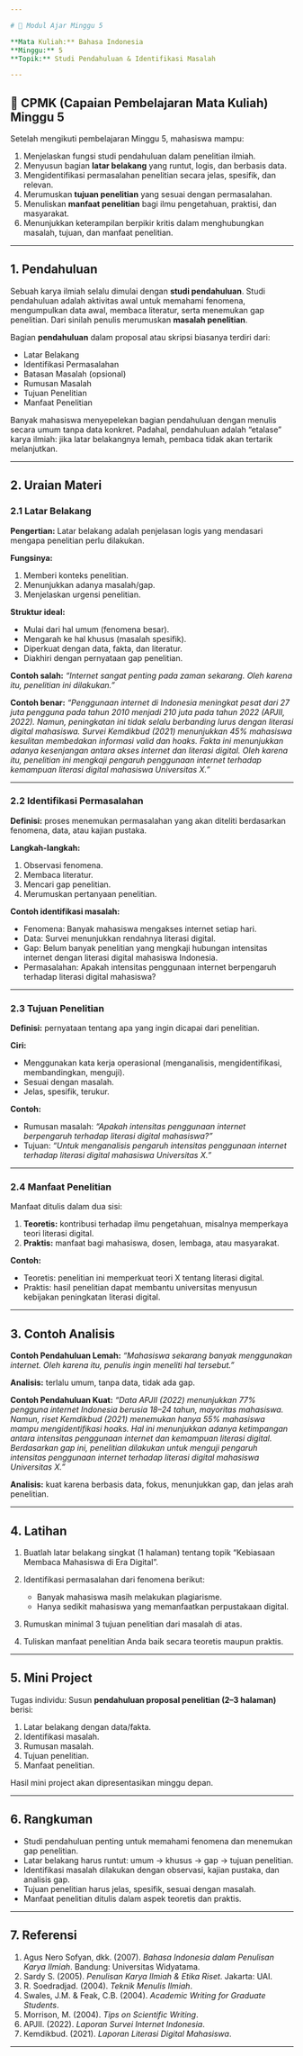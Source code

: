 ```yaml
---

# 📘 Modul Ajar Minggu 5

**Mata Kuliah:** Bahasa Indonesia
**Minggu:** 5
**Topik:** Studi Pendahuluan & Identifikasi Masalah

---
```


## 🎯 CPMK (Capaian Pembelajaran Mata Kuliah) Minggu 5

Setelah mengikuti pembelajaran Minggu 5, mahasiswa mampu:

1. Menjelaskan fungsi studi pendahuluan dalam penelitian ilmiah.
2. Menyusun bagian **latar belakang** yang runtut, logis, dan berbasis data.
3. Mengidentifikasi permasalahan penelitian secara jelas, spesifik, dan relevan.
4. Merumuskan **tujuan penelitian** yang sesuai dengan permasalahan.
5. Menuliskan **manfaat penelitian** bagi ilmu pengetahuan, praktisi, dan masyarakat.
6. Menunjukkan keterampilan berpikir kritis dalam menghubungkan masalah, tujuan, dan manfaat penelitian.

---

## 1. Pendahuluan 

Sebuah karya ilmiah selalu dimulai dengan **studi pendahuluan**. Studi pendahuluan adalah aktivitas awal untuk memahami fenomena, mengumpulkan data awal, membaca literatur, serta menemukan gap penelitian. Dari sinilah penulis merumuskan **masalah penelitian**.

Bagian **pendahuluan** dalam proposal atau skripsi biasanya terdiri dari:

* Latar Belakang
* Identifikasi Permasalahan
* Batasan Masalah (opsional)
* Rumusan Masalah
* Tujuan Penelitian
* Manfaat Penelitian

Banyak mahasiswa menyepelekan bagian pendahuluan dengan menulis secara umum tanpa data konkret. Padahal, pendahuluan adalah “etalase” karya ilmiah: jika latar belakangnya lemah, pembaca tidak akan tertarik melanjutkan.

---

## 2. Uraian Materi 

### 2.1 Latar Belakang

**Pengertian:** Latar belakang adalah penjelasan logis yang mendasari mengapa penelitian perlu dilakukan.

**Fungsinya:**

1. Memberi konteks penelitian.
2. Menunjukkan adanya masalah/gap.
3. Menjelaskan urgensi penelitian.

**Struktur ideal:**

* Mulai dari hal umum (fenomena besar).
* Mengarah ke hal khusus (masalah spesifik).
* Diperkuat dengan data, fakta, dan literatur.
* Diakhiri dengan pernyataan gap penelitian.

**Contoh salah:**
*“Internet sangat penting pada zaman sekarang. Oleh karena itu, penelitian ini dilakukan.”*

**Contoh benar:**
*“Penggunaan internet di Indonesia meningkat pesat dari 27 juta pengguna pada tahun 2010 menjadi 210 juta pada tahun 2022 (APJII, 2022). Namun, peningkatan ini tidak selalu berbanding lurus dengan literasi digital mahasiswa. Survei Kemdikbud (2021) menunjukkan 45% mahasiswa kesulitan membedakan informasi valid dan hoaks. Fakta ini menunjukkan adanya kesenjangan antara akses internet dan literasi digital. Oleh karena itu, penelitian ini mengkaji pengaruh penggunaan internet terhadap kemampuan literasi digital mahasiswa Universitas X.”*

---

### 2.2 Identifikasi Permasalahan

**Definisi:** proses menemukan permasalahan yang akan diteliti berdasarkan fenomena, data, atau kajian pustaka.

**Langkah-langkah:**

1. Observasi fenomena.
2. Membaca literatur.
3. Mencari gap penelitian.
4. Merumuskan pertanyaan penelitian.

**Contoh identifikasi masalah:**

* Fenomena: Banyak mahasiswa mengakses internet setiap hari.
* Data: Survei menunjukkan rendahnya literasi digital.
* Gap: Belum banyak penelitian yang mengkaji hubungan intensitas internet dengan literasi digital mahasiswa Indonesia.
* Permasalahan: Apakah intensitas penggunaan internet berpengaruh terhadap literasi digital mahasiswa?

---

### 2.3 Tujuan Penelitian

**Definisi:** pernyataan tentang apa yang ingin dicapai dari penelitian.

**Ciri:**

* Menggunakan kata kerja operasional (menganalisis, mengidentifikasi, membandingkan, menguji).
* Sesuai dengan masalah.
* Jelas, spesifik, terukur.

**Contoh:**

* Rumusan masalah: *“Apakah intensitas penggunaan internet berpengaruh terhadap literasi digital mahasiswa?”*
* Tujuan: *“Untuk menganalisis pengaruh intensitas penggunaan internet terhadap literasi digital mahasiswa Universitas X.”*

---

### 2.4 Manfaat Penelitian

Manfaat ditulis dalam dua sisi:

1. **Teoretis:** kontribusi terhadap ilmu pengetahuan, misalnya memperkaya teori literasi digital.
2. **Praktis:** manfaat bagi mahasiswa, dosen, lembaga, atau masyarakat.

**Contoh:**

* Teoretis: penelitian ini memperkuat teori X tentang literasi digital.
* Praktis: hasil penelitian dapat membantu universitas menyusun kebijakan peningkatan literasi digital.

---

## 3. Contoh Analisis 

**Contoh Pendahuluan Lemah:**
*“Mahasiswa sekarang banyak menggunakan internet. Oleh karena itu, penulis ingin meneliti hal tersebut.”*

**Analisis:** terlalu umum, tanpa data, tidak ada gap.

**Contoh Pendahuluan Kuat:**
*“Data APJII (2022) menunjukkan 77% pengguna internet Indonesia berusia 18–24 tahun, mayoritas mahasiswa. Namun, riset Kemdikbud (2021) menemukan hanya 55% mahasiswa mampu mengidentifikasi hoaks. Hal ini menunjukkan adanya ketimpangan antara intensitas penggunaan internet dan kemampuan literasi digital. Berdasarkan gap ini, penelitian dilakukan untuk menguji pengaruh intensitas penggunaan internet terhadap literasi digital mahasiswa Universitas X.”*

**Analisis:** kuat karena berbasis data, fokus, menunjukkan gap, dan jelas arah penelitian.

---

## 4. Latihan

1. Buatlah latar belakang singkat (1 halaman) tentang topik “Kebiasaan Membaca Mahasiswa di Era Digital”.
2. Identifikasi permasalahan dari fenomena berikut:

   * Banyak mahasiswa masih melakukan plagiarisme.
   * Hanya sedikit mahasiswa yang memanfaatkan perpustakaan digital.
3. Rumuskan minimal 3 tujuan penelitian dari masalah di atas.
4. Tuliskan manfaat penelitian Anda baik secara teoretis maupun praktis.

---

## 5. Mini Project

Tugas individu: Susun **pendahuluan proposal penelitian (2–3 halaman)** berisi:

1. Latar belakang dengan data/fakta.
2. Identifikasi masalah.
3. Rumusan masalah.
4. Tujuan penelitian.
5. Manfaat penelitian.

Hasil mini project akan dipresentasikan minggu depan.

---

## 6. Rangkuman 

* Studi pendahuluan penting untuk memahami fenomena dan menemukan gap penelitian.
* Latar belakang harus runtut: umum → khusus → gap → tujuan penelitian.
* Identifikasi masalah dilakukan dengan observasi, kajian pustaka, dan analisis gap.
* Tujuan penelitian harus jelas, spesifik, sesuai dengan masalah.
* Manfaat penelitian ditulis dalam aspek teoretis dan praktis.

---

## 7. Referensi

1. Agus Nero Sofyan, dkk. (2007). *Bahasa Indonesia dalam Penulisan Karya Ilmiah*. Bandung: Universitas Widyatama.
2. Sardy S. (2005). *Penulisan Karya Ilmiah & Etika Riset*. Jakarta: UAI.
3. R. Soedradjad. (2004). *Teknik Menulis Ilmiah*.
4. Swales, J.M. & Feak, C.B. (2004). *Academic Writing for Graduate Students*.
5. Morrison, M. (2004). *Tips on Scientific Writing*.
6. APJII. (2022). *Laporan Survei Internet Indonesia*.
7. Kemdikbud. (2021). *Laporan Literasi Digital Mahasiswa*.

---